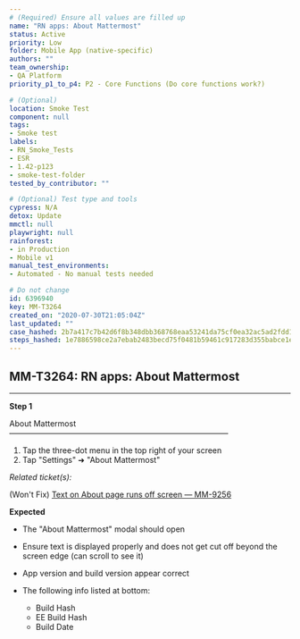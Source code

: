 ```yaml
---
# (Required) Ensure all values are filled up
name: "RN apps: About Mattermost"
status: Active
priority: Low
folder: Mobile App (native-specific)
authors: ""
team_ownership: 
- QA Platform
priority_p1_to_p4: P2 - Core Functions (Do core functions work?)

# (Optional)
location: Smoke Test
component: null
tags:
- Smoke test
labels: 
- RN_Smoke_Tests
- ESR
- 1.42-p123
- smoke-test-folder
tested_by_contributor: ""

# (Optional) Test type and tools
cypress: N/A
detox: Update
mmctl: null
playwright: null
rainforest: 
- in Production
- Mobile v1
manual_test_environments:
- Automated - No manual tests needed

# Do not change
id: 6396940
key: MM-T3264
created_on: "2020-07-30T21:05:04Z"
last_updated: ""
case_hashed: 2b7a417c7b42d6f8b348dbb368768eaa53241da75cf0ea32ac5ad2fdd1156411aa81a45228d885d1c6aab59fd8f58f8b
steps_hashed: 1e7886598ce2a7ebab2483becd75f0481b59461c917283d355babce1e75874b283dc2574a7209cd7a37dc1cbb9116fd3
---
```


<!-- (Auto-generated) Based on frontmatter's "key" and "name" -->

## MM-T3264: RN apps: About Mattermost

---

**Step 1**

About Mattermost\
————————————————————————————

1. Tap the three-dot menu in the top right of your screen
2. Tap "Settings" ➜ "About Mattermost"

_Related ticket(s):_

(Won't Fix) [Text on About page runs off screen — MM-9256](https://mattermost.atlassian.net/browse/MM-9256)

**Expected**

- The "About Mattermost" modal should open

- Ensure text is displayed properly and does not get cut off beyond the screen edge (can scroll to see it)

- App version and build version appear correct

- The following info listed at bottom:

  - Build Hash
  - EE Build Hash
  - Build Date

